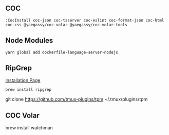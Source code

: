 ## COC
```
:CocInstall coc-json coc-tsserver coc-eslint coc-format-json coc-html coc-css @yaegassy/coc-volar @yaegassy/coc-volar-tools
```

## Node Modules
```
yarn global add dockerfile-language-server-nodejs
```

## RipGrep
[Installation Page](https://github.com/BurntSushi/ripgrep#installation)
```
brew install ripgrep
```

git clone https://github.com/tmux-plugins/tpm ~/.tmux/plugins/tpm
## COC Volar
brew install watchman
